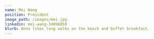 ```yaml
---
name: Mei Wang 
position: President 
image_path: /images/mei.jpg
linkedin: mei-wang-34096858
blurb: Anna likes long walks on the beach and buffet breakfast.
---
```

